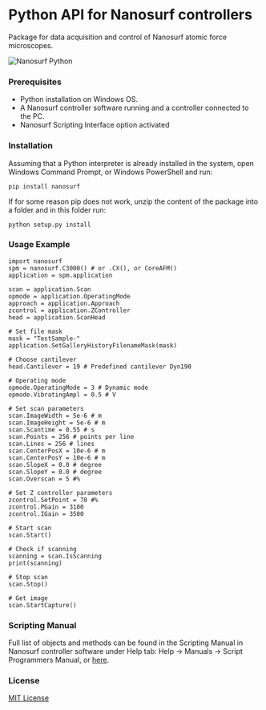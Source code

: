 # Python API for Nanosurf controllers

Package for data acquisition and control of Nanosurf atomic force microscopes.

![Nanosurf Python](https://www.nanosurf.com/images/logos/nsf_python.png)

### Prerequisites

* Python installation on Windows OS.
* A Nanosurf controller software running and a controller connected to the PC.
* Nanosurf Scripting Interface option activated

### Installation

Assuming that a Python interpreter is already installed in the system,
open Windows Command Prompt, or Windows PowerShell and run:
```
pip install nanosurf
```

If for some reason pip does not work, unzip the content of the package
into a folder and in this folder run:
```
python setup.py install
```

### Usage Example
```
import nanosurf
spm = nanosurf.C3000() # or .CX(), or CoreAFM()
application = spm.application

scan = application.Scan
opmode = application.OperatingMode
approach = application.Approach
zcontrol = application.ZController
head = application.ScanHead

# Set file mask
mask = "TestSample-"
application.SetGalleryHistoryFilenameMask(mask)

# Choose cantilever
head.Cantilever = 19 # Predefined cantilever Dyn190

# Operating mode
opmode.OperatingMode = 3 # Dynamic mode
opmode.VibratingAmpl = 0.5 # V 

# Set scan parameters
scan.ImageWidth = 5e-6 # m
scan.ImageHeight = 5e-6 # m
scan.Scantime = 0.55 # s
scan.Points = 256 # points per line
scan.Lines = 256 # lines
scan.CenterPosX = 10e-6 # m
scan.CenterPosY = 10e-6 # m
scan.SlopeX = 0.0 # degree
scan.SlopeY = 0.0 # degree
scan.Overscan = 5 #%

# Set Z controller parameters
zcontrol.SetPoint = 70 #%
zcontrol.PGain = 3100
zcontrol.IGain = 3500

# Start scan
scan.Start()

# Check if scanning
scanning = scan.IsScanning
print(scanning)

# Stop scan
scan.Stop()

# Get image
scan.StartCapture()

```

### Scripting Manual

Full list of objects and methods can be found in the Scripting Manual
in Nanosurf controller software under Help tab:
Help -> Manuals -> Script Programmers Manual, or [here](https://www.nanosurf.com/downloads/programmers-manual.pdf).


### License
[MIT License](https://en.wikipedia.org/wiki/MIT_License)
